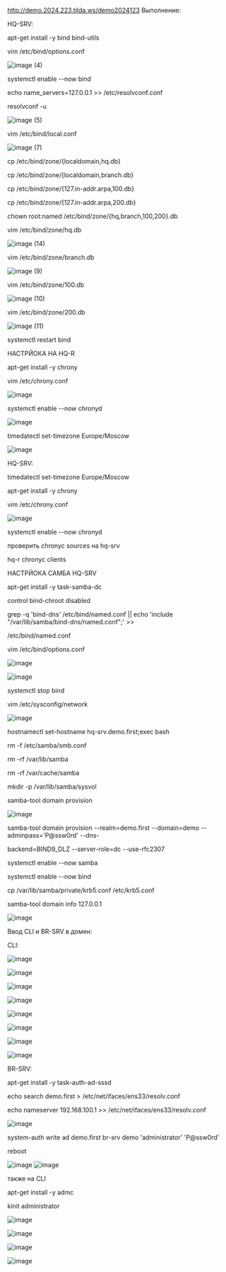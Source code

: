 http://demo.2024.223.tilda.ws/demo2024123
Выполнение:

HQ-SRV:

apt-get install -y bind bind-utils

vim /etc/bind/options.conf

![image (4)](https://github.com/Ksssenoksss/xenixmuravova/assets/171246409/ca8e44b2-d2c7-4800-aebd-a9eaeb09ae19)

systemctl enable --now bind

echo name_servers=127.0.0.1 >> /etc/resolvconf.conf

resolvconf -u

![image (5)](https://github.com/Ksssenoksss/xenixmuravova/assets/171246409/4a803a76-daa8-4427-8cd6-7656262b7e7c)

vim /etc/bind/local.conf

![image (7)](https://github.com/Ksssenoksss/xenixmuravova/assets/171246409/4f0abe0a-8c84-40e0-bae0-cb97f71940c2)

cp /etc/bind/zone/{localdomain,hq.db}

cp /etc/bind/zone/{localdomain,branch.db}

cp /etc/bind/zone/{127.in-addr.arpa,100.db}

cp /etc/bind/zone/{127.in-addr.arpa,200.db}

chown root:named /etc/bind/zone/{hq,branch,100,200}.db

vim /etc/bind/zone/hq.db

![image (14)](https://github.com/Ksssenoksss/xenixmuravova/assets/171246409/bb5ba916-5b3f-4aba-863c-04de322e2a1e)

vim /etc/bind/zone/branch.db

![image (9)](https://github.com/Ksssenoksss/xenixmuravova/assets/171246409/7e4b36c1-bbd6-4bf6-95a0-bf4acff7267c)

vim /etc/bind/zone/100.db

![image (10)](https://github.com/Ksssenoksss/xenixmuravova/assets/171246409/3c499bc3-71a9-4697-87a0-dda6578936e0)

vim /etc/bind/zone/200.db

![image (11)](https://github.com/Ksssenoksss/xenixmuravova/assets/171246409/2ca6ba46-9749-432c-8609-a3854ca31b8d)

systemctl restart bind

НАСТРЙОКА НА HQ-R

apt-get install -y chrony

vim /etc/chrony.conf

![image](https://github.com/Ksssenoksss/xenixmuravova/assets/171246409/fbf42ef7-710d-45af-a436-6fe8ee6840a5)

systemctl enable --now chronyd

![image](https://github.com/Ksssenoksss/xenixmuravova/assets/171246409/da48c102-f1e5-472a-9af4-7346ac617ba9)

timedatectl set-timezone Europe/Moscow

![image](https://github.com/Ksssenoksss/xenixmuravova/assets/171246409/0c488c0f-d531-4873-80d0-c0527cea0698)

HQ-SRV:

timedatectl set-timezone Europe/Moscow

apt-get install -y chrony

vim /etc/chrony.conf

![image](https://github.com/Ksssenoksss/xenixmuravova/assets/171246409/e2806271-264e-47e1-bca1-559678fed233)

systemctl enable --now chronyd

проверить chronyc sources на hq-srv

hq-r chronyc clients

НАСТРЙОКА САМБА HQ-SRV

apt-get install -y task-samba-dc

control bind-chroot disabled

grep -q 'bind-dns' /etc/bind/named.conf || echo 'include "/var/lib/samba/bind-dns/named.conf";' >> 

/etc/bind/named.conf

vim /etc/bind/options.conf

![image](https://github.com/Ksssenoksss/xenixmuravova/assets/171246409/e2067748-bc47-4210-90c6-43a1cf3829d1)

![image](https://github.com/Ksssenoksss/xenixmuravova/assets/171246409/fa3fc22f-5ff7-4f98-96ee-251c480b12d7)

systemctl stop bind

vim /etc/sysconfig/network

![image](https://github.com/Ksssenoksss/xenixmuravova/assets/171246409/6e3ec30d-5bfd-40d9-8210-77b0a0dd2a4c)

hostnamectl set-hostname hq-srv.demo.first;exec bash

rm -f /etc/samba/smb.conf

rm -rf /var/lib/samba

rm -rf /var/cache/samba

mkdir -p /var/lib/samba/sysvol

samba-tool domain provision

![image](https://github.com/Ksssenoksss/xenixmuravova/assets/171246409/1fb89471-8c5e-4037-bc7e-30392a3257d2)

samba-tool domain provision --realm=demo.first --domain=demo --adminpass='P@ssw0rd' --dns-

backend=BIND9_DLZ --server-role=dc --use-rfc2307

systemctl enable --now samba

systemctl enable --now bind

cp /var/lib/samba/private/krb5.conf /etc/krb5.conf

samba-tool domain info 127.0.0.1

![image](https://github.com/Ksssenoksss/xenixmuravova/assets/171246409/4753ad6e-b539-49f1-b5a9-9935fc1053a2)

Ввод CLI и BR-SRV в домен:

CLI:

![image](https://github.com/Ksssenoksss/xenixmuravova/assets/171246409/863711a5-c58f-4965-96a5-4c6fd1ecc9fb)

![image](https://github.com/Ksssenoksss/xenixmuravova/assets/171246409/b182968d-ecf1-4793-ae0e-975bdfe05de4)


![image](https://github.com/Ksssenoksss/xenixmuravova/assets/171246409/e6f6625c-d1c0-4d40-a9d8-d8bb90f3817d)


![image](https://github.com/Ksssenoksss/xenixmuravova/assets/171246409/b29af8fc-2fe3-4dc9-b86e-ed37beb92136)


![image](https://github.com/Ksssenoksss/xenixmuravova/assets/171246409/887b259d-28f8-449c-b741-e4ebb1b711df)



![image](https://github.com/Ksssenoksss/xenixmuravova/assets/171246409/a8c68fb5-70cc-4238-971d-eb90725d798b)


![image](https://github.com/Ksssenoksss/xenixmuravova/assets/171246409/99164fd7-7096-456e-89de-b3804514da67)



![image](https://github.com/Ksssenoksss/xenixmuravova/assets/171246409/4bd53fdc-377f-49e4-8bf9-b2cbf0b099dc)

BR-SRV:

apt-get install -y task-auth-ad-sssd

echo search demo.first > /etc/net/ifaces/ens33/resolv.conf

echo nameserver 192.168.100.1 >> /etc/net/ifaces/ens33/resolv.conf

![image](https://github.com/Ksssenoksss/xenixmuravova/assets/171246409/2fe4e789-8abb-4415-aa88-99385c6c4fcb)

system-auth write ad demo.first br-srv demo 'administrator' 'P@ssw0rd'

reboot

![image](https://github.com/Ksssenoksss/xenixmuravova/assets/171246409/8f45b65c-4ad1-404f-84e3-87aff15d753d)
![image](https://github.com/Ksssenoksss/xenixmuravova/assets/171246409/67821bbc-8e00-4094-aed1-92ae2625babd)

также на CLI

apt-get install -y admc

kinit administrator


![image](https://github.com/Ksssenoksss/xenixmuravova/assets/171246409/8c04a4c5-aef0-4b7a-b933-0de00ffea959)



![image](https://github.com/Ksssenoksss/xenixmuravova/assets/171246409/78bd0579-570c-45cb-83dd-841cf3480410)



![image](https://github.com/Ksssenoksss/xenixmuravova/assets/171246409/ff9d2de5-987a-4ea7-a119-77feeabe571a)




![image](https://github.com/Ksssenoksss/xenixmuravova/assets/171246409/053e105b-289c-41a5-838d-b147b6f2c251)
